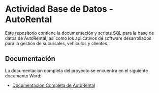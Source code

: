 # Actividad Base de Datos - AutoRental

Este repositorio contiene la documentación y scripts SQL para la base de datos de AutoRental, así como los aplicativos de software desarrollados para la gestión de sucursales, vehículos y clientes.

## Documentación

La documentación completa del proyecto se encuentra en el siguiente documento Word:
- [Documentación Completa de AutoRental](https://docs.google.com/document/d/1Ad9mV3TORySfdjGiKJELzbiUMIyLbuhBHL9QEGlAlR4/edit?usp=sharing)
